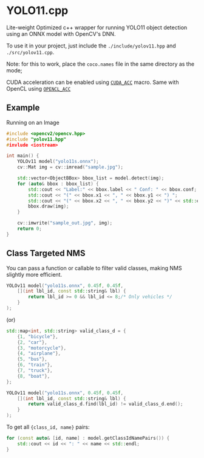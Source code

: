 # YOLO11.cpp

Lite-weight Optimized c++ wrapper for running YOLO11 object detection using an ONNX model with OpenCV's DNN.

To use it in your project, just include the `./include/yolov11.hpp` and `./src/yolov11.cpp`.

Note: for this to work, place the `coco.names` file in the same directory as the mode;

CUDA acceleration can be enabled using [`CUDA_ACC`]() macro. Same with OpenCL using [`OPENCL_ACC`]()

## Example

Running on an Image

```cpp
#include <opencv2/opencv.hpp>
#include "yolov11.hpp"
#invlude <iostream>

int main() {
    YOLOv11 model("yolo11s.onnx");
    cv::Mat img = cv::imread("sample.jpg");

    std::vector<ObjectBBox> bbox_list = model.detect(img);
    for (auto& bbox : bbox_list) {
        std::cout << "Label:" << bbox.label << " Conf: " << bbox.conf;
        std::cout << "(" << bbox.x1 << ", " << bbox.y1 << ") ";
        std::cout << "(" << bbox.x2 << ", " << bbox.y2 << ")" << std::endl;
        bbox.draw(img);
    }

    cv::imwrite("sample_out.jpg", img);
    return 0;
}
```

## Class Targeted NMS

You can pass a function or callable to filter valid classes, making NMS slightly more efficient.

```cpp
YOLOv11 model("yolo11s.onnx", 0.45f, 0.45f,
    [](int lbl_id, const std::string& lbl) {
        return lbl_id >= 0 && lbl_id <= 8;/* Only vehicles */
    }
);
```

(or)

```cpp
std::map<int, std::string> valid_class_d = {
    {1, "bicycle"},
    {2, "car"},
    {3, "motorcycle"},
    {4, "airplane"},
    {5, "bus"},
    {6, "train"},
    {7, "truck"},
    {8, "boat"},
};

YOLOv11 model("yolo11s.onnx", 0.45f, 0.45f,
    [](int lbl_id, const std::string& lbl) {
        return valid_class_d.find(lbl_id) != valid_class_d.end();
    }
);
```

To get all `{class_id, name}` pairs:
```cpp
for (const auto& [id, name] : model.getClassIdNamePairs()) {
    std::cout << id << ": " << name << std::endl;
}
```
